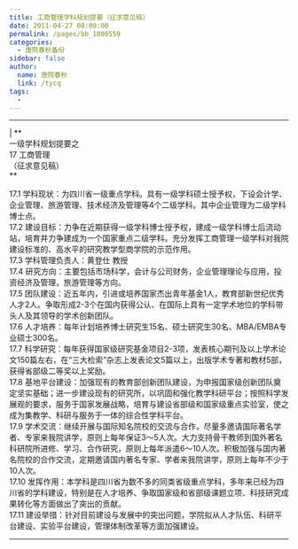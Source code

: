 ```yaml
---
title: 工商管理学科规划提要（征求意见稿）
date: 2011-04-27 08:00:00
permalink: /pages/bb_1000559
categories: 
  - 唐院春秋备份
sidebar: false
author: 
  name: 唐院春秋
  link: /tycq
tags: 
  - 
---
```


* * *

  
|  **  
一级学科规划提要之  
17 工商管理  
（征求意见稿）  
**  
  
17.1
学科现状：为四川省一级重点学科。具有一级学科硕士授予权，下设会计学、企业管理、旅游管理、技术经济及管理等4个二级学科。其中企业管理为二级学科博士点。  
17.2
建设目标：力争在近期获得一级学科博士授予权，建成一级学科博士后流动站，培育并力争建成为一个国家重点二级学科。充分发挥工商管理一级学科对我院建设标准的、高水平的研究教学型商学院的示范作用。  
17.3 学科管理负责人：黄登仕 教授  
17.4 研究方向：主要包括市场科学，会计与公司财务，企业管理理论与应用，投资经济及管理，旅游管理等方向。  
17.5
团队建设：近五年内，引进或培养国家杰出青年基金1人，教育部新世纪优秀人才2人。争取形成2-3个在国内获得公认、在国际上具有一定学术地位的学科带头人及其领导的学术创新团队。  
17.6 人才培养：每年计划培养博士研究生15名、硕士研究生30名、MBA/EMBA专业硕士300名。  
17.7
科学研究：每年获得国家级研究基金项目2-3项，发表核心期刊及以上学术论文150篇左右，在“三大检索”杂志上发表论文5篇以上，出版学术专著和教材5部，获得省部级二等奖以上奖励。  
17.8
基地平台建设：加强现有的教育部创新团队建设，为申报国家级创新团队奠定坚实基础；进一步建设现有的研究所，以巩固和强化教学科研平台；按照科学发展观的要求，服务于国家发展战略，培育与建设省部级和国家级重点实验室，使之成为集教学、科研与服务于一体的综合性学科平台。  
17.9
学术交流：继续开展与国际知名院校的交流与合作，尽量多邀请国际著名学者、专家来我院讲学，原则上每年保证3～5人次。大力支持骨干教师到国外著名科研院所进修、学习、合作研究，原则上每年派遣6～10人次。积极加强与国内著名院校的合作交流，定期邀请国内著名专家、学者来我院讲学，原则上每年不少于10人次。  
17.10
发挥作用：本学科是四川省为数不多的同类省级重点学科，多年来已经为四川省的学科建设，特别是在人才培养、争取国家级和省部级课题立项、科技研究成果转化等方面做出了突出的贡献。  
17.11 建设举措：针对目前建设与发展中的突出问题，学院拟从人才队伍、科研平台建设、实验平台建设，管理体制改革等方面加强建设。  
  
  
---